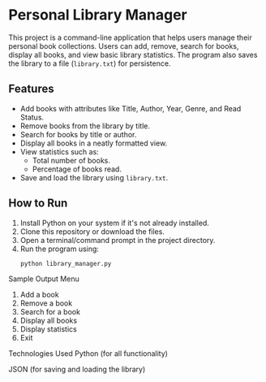 # Personal Library Manager

This project is a command-line application that helps users manage their personal book collections. Users can add, remove, search for books, display all books, and view basic library statistics. The program also saves the library to a file (`library.txt`) for persistence.

## Features
- Add books with attributes like Title, Author, Year, Genre, and Read Status.
- Remove books from the library by title.
- Search for books by title or author.
- Display all books in a neatly formatted view.
- View statistics such as:
  - Total number of books.
  - Percentage of books read.
- Save and load the library using `library.txt`.

## How to Run
1. Install Python on your system if it's not already installed.
2. Clone this repository or download the files.
3. Open a terminal/command prompt in the project directory.
4. Run the program using:
   ```bash
   python library_manager.py


Sample Output
Menu
1. Add a book
2. Remove a book
3. Search for a book
4. Display all books
5. Display statistics
6. Exit

Technologies Used
Python (for all functionality)

JSON (for saving and loading the library)